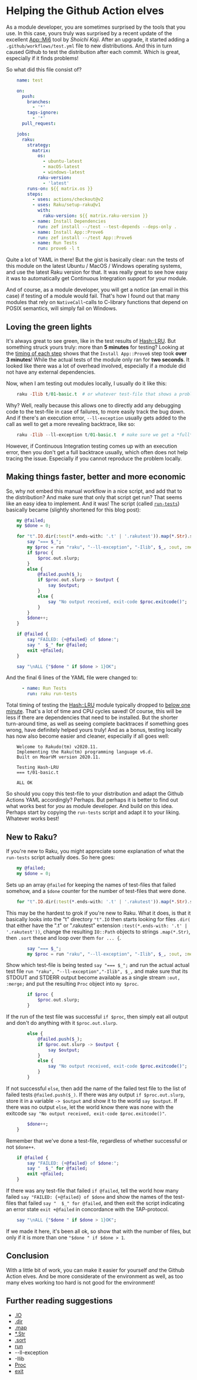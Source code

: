Helping the Github Action elves
===============================

As a module developer, you are sometimes surprised by the tools that you use.  In this case, yours truly was surprised by a recent update of the excellent [App::Mi6](https://modules.raku.org/dist/App::Mi6:cpan:SKAJI) tool by *Shoichi Kaji*.  After an upgrade, it started adding a `.github/workflows/test.yml` file to new distributions.  And this in turn caused Github to test the distribution after each commit.  Which is great, especially if it finds problems!

So what did this file consist of?

```yaml
    name: test

    on:
      push:
        branches:
          - '*'
        tags-ignore:
          - '*'
      pull_request:

    jobs:
      raku:
        strategy:
          matrix:
            os:
              - ubuntu-latest
              - macOS-latest
              - windows-latest
            raku-version:
              - 'latest'
        runs-on: ${{ matrix.os }}
        steps:
          - uses: actions/checkout@v2
          - uses: Raku/setup-raku@v1
            with:
              raku-version: ${{ matrix.raku-version }}
          - name: Install Dependencies
            run: zef install --/test --test-depends --deps-only .
          - name: Install App::Prove6
            run: zef install --/test App::Prove6
          - name: Run Tests
            run: prove6 -l t
```

Quite a lot of YAML in there!  But the gist is basically clear: run the tests of this module on the latest Ubuntu / MacOS / Windows operating systems, and use the latest Raku version for that.  It was really great to see how easy it was to automatically get Continuous Integration support for your module.

And of course, as a module developer, you will get a notice (an email in this case) if testing of a module would fail.  That's how I found out that many modules that rely on `NativeCall`-calls to C-library functions that depend on POSIX semantics, will simply fail on Windows.

Loving the green lights
-----------------------
It's always great to see green, like in the test results of [Hash::LRU](https://github.com/lizmat/Hash-LRU/actions/runs/337667222).  But something struck yours truly: more than **5 minutes** for testing?  Looking at the [timing of each step](https://github.com/lizmat/Hash-LRU/runs/1331938416?check_suite_focus=true) shows that the `Install App::Prove6` step took **over 3 minutes**!  While the actual tests of the module only ran for **two seconds**.  It looked like there was a lot of overhead involved, especially if a module did not have any external dependencies.

Now, when I am testing out modules locally, I usually do it like this:

```raku
    raku -Ilib t/01-basic.t  # or whatever test-file that shows a problem
```

Why?  Well, really because this allows one to directly add any debugging code to the test-file in case of failures, to more easily track the bug down.  And if there's an execution error, `--ll-exception` usually gets added to the call as well to get a more revealing backtrace, like so:


```raku
    raku -Ilib --ll-exception t/01-basic.t  # make sure we get a *full* backtrace
```

However, if Continuous Integration testing comes up with an execution error, then you don't get a full backtrace usually, which often does not help tracing the issue.  Especially if you cannot reproduce the problem locally.

Making things faster, better and more economic
----------------------------------------------
So, why not embed this manual workflow in a nice script, and add that to the distribution?  And make sure that only that script get run?  That seems like an easy idea to implement.  And it was!  The script (called [`run-tests`](https://github.com/lizmat/Hash-LRU/blob/master/run-tests)) basically became (slightly shortened for this blog post):

```raku
    my @failed;
    my $done = 0;

    for "t".IO.dir(:test(*.ends-with: '.t' | '.rakutest')).map(*.Str).sort {
        say "=== $_";
        my $proc = run "raku", "--ll-exception", "-Ilib", $_, :out, :merge;
        if $proc {
            $proc.out.slurp;
        }
        else {
            @failed.push($_);
            if $proc.out.slurp -> $output {
                say $output;
            }
            else {
                say "No output received, exit-code $proc.exitcode()";
            }
        }
        $done++;
    }

    if @failed {
        say "FAILED: {+@failed} of $done:";
        say "  $_" for @failed;
        exit +@failed;
    }

    say "\nALL {"$done " if $done > 1}OK";
```

And the final 6 lines of the YAML file were changed to:

```yaml
      - name: Run Tests
        run: raku run-tests
```

Total timing of testing the [Hash::LRU](https://github.com/lizmat/Hash-LRU) module typically dropped to [below one minute](https://github.com/lizmat/Hash-LRU/actions/runs/375191322).  That's a lot of time and CPU cycles saved!  Of course, this will be less if there are dependencies that need to be installed.  But the shorter turn-around time, as well as seeing complete backtraces if something goes wrong, have definitely helped yours truly!  And as a bonus, testing locally has now also become easier and cleaner, especially if all goes well:

```text
    Welcome to Rakudo(tm) v2020.11.
    Implementing the Raku(tm) programming language v6.d.
    Built on MoarVM version 2020.11.

    Testing Hash-LRU
    === t/01-basic.t

    ALL OK
```

So should you copy this test-file to your distribution and adapt the Github Actions YAML accordingly?  Perhaps.  But perhaps it is better to find out what works best for *you* as module developer.  And build on this idea.  Perhaps start by copying the `run-tests` script and adapt it to your liking.  Whatever works best!

New to Raku?
------------

If you're new to Raku, you might appreciate some explanation of what the `run-tests` script actually does.  So here goes:

```raku
    my @failed;
    my $done = 0;
```

Sets up an array `@failed` for keeping the names of test-files that failed somehow, and a `$done` counter for the number of test-files that were done.

```raku
    for "t".IO.dir(:test(*.ends-with: '.t' | '.rakutest')).map(*.Str).sort {
```

This may be the hardest to grok if you're new to Raku.  What it does, is that it basically looks into the "t" directory `"t".IO` then starts looking for files `.dir(` that either have the ".t" or ".rakutest" extension `:test(*.ends-with: '.t' | '.rakutest'))`, change the resulting `IO::Path` objects to strings `.map(*.Str)`, then `.sort` these and loop over them `for ... {`.

```raku
        say "=== $_";
        my $proc = run "raku", "--ll-exception", "-Ilib", $_, :out, :merge;
```

Show which test-file is being tested `say "=== $_";` and run the actual actual test file `run "raku", "--ll-exception","-Ilib", $_,` and make sure that its STDOUT and STDERR output become available as a single stream `:out, :merge;` and put the resulting `Proc` object into `my $proc`.

```raku
        if $proc {
            $proc.out.slurp;
        }
```

If the run of the test file was successful `if $proc`, then simply eat all output and don't do anything with it `$proc.out.slurp`.

```raku
        else {
            @failed.push($_);
            if $proc.out.slurp -> $output {
                say $output;
            }
            else {
                say "No output received, exit-code $proc.exitcode()";
            }
        }
```

If not successful `else`, then add the name of the failed test file to the list of failed tests `@failed.push($_)`.  If there was any output `if $proc.out.slurp`, store it in a variable `-> $output` and show it to the world `say $output`.  If there was no output `else`, let the world know there was none with the exitcode `say "No output received, exit-code $proc.exitcode()"`.

```raku
        $done++;
    }
```

Remember that we've done a test-file, regardless of whether successful or not `$done++`.

```raku
    if @failed {
        say "FAILED: {+@failed} of $done:";
        say "  $_" for @failed;
        exit +@failed;
    }
```

If there was any test-file that failed `if @failed`, tell the world how many failed `say "FAILED: {+@failed} of $done` and show the names of the test-files that failed `say "  $_" for @failed`, and then exit the script indicating an error state `exit +@failed` in concordance with the TAP-protocol.

```raku
    say "\nALL {"$done " if $done > 1}OK";
```

If we made it here, it's been all ok, so show that with the number of files, but only if it is more than one `"$done " if $done > 1`.

Conclusion
----------

With a little bit of work, you can make it easier for yourself *and* the Github Action elves.  And be more considerate of the environment as well, as too many elves working too hard is not good for the environment!

Further reading suggestions
---------------------------

- [.IO](https://docs.raku.org/routine/IO#(Cool)_method_IO)
- [.dir](https://docs.raku.org/type/IO::Path#routine_dir)
- [.map](https://docs.raku.org/type/Any#routine_map)
- [*.Str](https://docs.raku.org/type/Whatever)
- [.sort](https://docs.raku.org/type/Any#method_sort)
- [run](https://docs.raku.org/language/independent-routines#sub_run)
- --ll-exception
- -Ilib
- [Proc](https://docs.raku.org/type/Proc)
- [exit](https://docs.raku.org/language/independent-routines#sub_exit)
